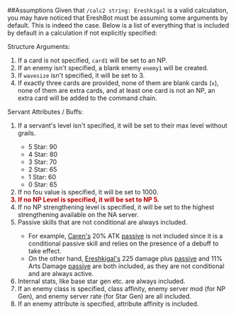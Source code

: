 ##Assumptions
Given that `/calc2 string: Ereshkigal` is  a valid calculation, you may have noticed that EreshBot
must be assuming some arguments by default. This is indeed the case. Below is a list of everything that 
is included by default in a calculation if not explicitly specified:

Structure Arguments:
1) If a card is not specified, `card1` will be set to an NP.
2) If an enemy isn't specified, a blank enemy `enemy1` will be created.
3) If `wavesize` isn't specified, it will be set to 3. 
4) If exactly three cards are provided, none of them are blank cards (<code>x</code>), none of them are 
extra cards, and at least one card is not an NP, an extra card will be added to the command chain.

Servant Attributes / Buffs:
 <ol>
  <li>If a servant's level isn't specified, it will be set to their max level without grails.</li>
  <ul>
      <li>5 Star: 90</li>
      <li>4 Star: 80</li>
      <li>3 Star: 70</li>
      <li>2 Star: 65</li>
      <li>1 Star: 60</li>
      <li>0 Star: 65</li>
  </ul>
  <li>If no fou value is specified, it will be set to 1000.</li>
  <li style="color: #B70000FF;font-weight:bold">If no NP Level is specified, it will be set to NP 5.</li>
  <li>If no NP strengthening level is specified, it will be set to the highest strengthening 
    available on the NA server.</li>
  <li>Passive skills that are not conditional are always included.</li>
  <ul>
      <li>For example, 
    <a href="https://apps.atlasacademy.io/db/JP/servant/305">Caren's</a> 20% ATK 
    <a href="https://apps.atlasacademy.io/db/JP/skill/845650">passive</a> is not included since
    it is a conditional passive skill and relies on the presence of a debuff to take effect.
</li>
<li>
On the other hand, <a href="https://apps.atlasacademy.io/db/JP/servant/196">Ereshkigal's</a> 225 damage plus
<a href="https://apps.atlasacademy.io/db/JP/skill/30450">passive</a> and 11% Arts Damage
<a href="https://apps.atlasacademy.io/db/JP/skill/83551">passive</a> are both included, as they
are not conditional and are always active.
</li>
  </ul>
<li> Internal stats, like base star gen etc. are always included.</li>
<li> If an enemy class is specified, class affinity, enemy server mod (for NP Gen), and enemy server rate 
(for Star Gen) are all included.</li>
<li> If an enemy attribute is specified, attribute affinity is included.</li>
</ol>